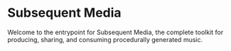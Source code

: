 # Subsequent Media

Welcome to the entrypoint for Subsequent Media, the complete toolkit for producing, sharing, and consuming procedurally generated music.
